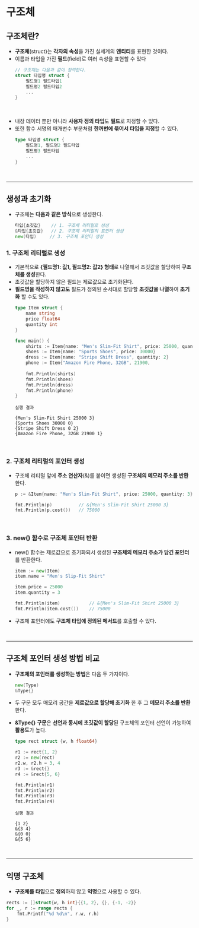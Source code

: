 # **구조체**
## **구조체란?**
- **구조체**(struct)는 **각자의 속성**을 가진 실세계의 **엔티티**를 표현한 것이다.
- 이름과 타입을 가진 **필드**(field)로 여러 속성을 표현할 수 있다
    ~~~go
    // 구조체는 다음과 같이 정의한다.
    struct 타입명 struct {
        필드명1 필드타입1
        필드명2 필드타입2
        ...
    }
    ~~~

<br>

- 내장 데이터 뿐만 아니라 **사용자 정의 타입**도 **필드**로 지정할 수 있다.
- 또한 함수 서명의 매개변수 부분처럼 **한꺼번에 묶어서 타입을 지정**할 수 있다.
    ~~~go
    type 타입명 struct {
        필드명1, 필드명2 필드타입
        필드명3 필드타입
        ...
    }
    ~~~

<br>

---
## **생성과 초기화**
- 구조체는 **다음과 같은 방식**으로 생성한다.
    ~~~go
    타입{초깃값}    // 1. 구조체 리티럴로 생성
    &타입{초깃값}   // 2. 구조체 리티럴의 포인터 생성
    new(타입)     // 3. 구조체 포인터 생성
    ~~~

### 1. **구조체 리티럴로 생성**
- 기본적으로 **{필드명1: 깂1, 필드명2: 값2} 형태**로 나열해서 초깃값을 할당하여 **구조체를 생성**한다.
- 초깃값을 할당하지 않은 필드는 제로값으로 초기화된다.
- **필드명을 작성하지 않고도** 필드가 정의된 순서대로 할당할 **초깃값을 나열**하여 **초기화** 할 수도 있다.
    ~~~go
    type Item struct {
        name string
        price float64
        quantity int
    }

    func main() {
        shirts := Item{name: "Men's Slim-Fit Shirt", price: 25000, quantity: 3}
        shoes := Item{name: "Sports Shoes", price: 30000}
        dress := Item{name: "Stripe Shift Dress", quantity: 2}
        phone := Item{"Amazon Fire Phone, 32GB", 21900,
        
        fmt.Println(shirts)
        fmt.Println(shoes)
        fmt.Println(dress)
        fmt.Println(phone)
    }
    ~~~
    ~~~
    실행 결과

    {Men's Slim-Fit Shirt 25000 3}
    {Sports Shoes 30000 0}
    {Stripe Shift Dress 0 2}
    {Amazon Fire Phone, 32GB 21900 1}
    ~~~

<br>

### **2. 구조체 리티럴의 포인터 생성**
- 구조체 리티럴 앞에 **주소 연산자**(&)를 붙이면 생성된 **구조체의 메모리 주소를 반환**한다.
    ~~~go
    p := &Item{name: "Men's Slim-Fit Shirt", price: 25000, quantity: 3}

    fmt.Println(p)          // &{Men's Slim-Fit Shirt 25000 3}
    fmt.Println(p.cost())   // 75000
    ~~~

<br>

### 3. **new() 함수로 구조체 포인터 반환**
- new() 함수는 제로값으로 초기화되서 생성된 **구조체의 메모리 주소가 담긴 포인터**를 반환한다.
    ~~~go
    item := new(Item)
    item.name = "Men's Slip-Fit Shirt"

    item.price = 25000
    item.quantity = 3

    fmt.Println(item)           // &{Men's Slim-Fit Shirt 25000 3}
    fmt.Println(item.cost())    // 75000
    ~~~

- 구조체 포인터에도 **구조체 타입에 정의된 메서드**를 호출할 수 있다.

<br>

---
## **구조체 포인터 생성 방법 비교**
- **구조체의 포인터를 생성하는 방법**은 다음 두 가지이다.
    ~~~go
    new(Type)
    &Type{}
    ~~~
- 두 구문 모두 매모리 공간을 **제로값으로 할당해 초기화** 한 후 그 **메모리 주소를 반환**한다.
- **&Type{} 구문**은 **선언과 동시에 초깃값이 할당**된 구조체의 포인터 선언이 가능하여 **활용도**가 높다.

    ~~~go
    type rect struct {w, h float64}

    r1 := rect{1, 2}
    r2 := new(rect)
    r2.w, r2.h = 3, 4
    r3 := &rect{}
    r4 := &rect{5, 6}

    fmt.Println(r1)
    fmt.Println(r2)
    fmt.Println(r3)
    fmt.Println(r4)
    ~~~
    ~~~
    실행 결과

    {1 2}
    &{3 4}
    &{0 0}
    &{5 6}
    ~~~

<br>

---
## **익명 구조체**
- **구조체를 타입**으로 **정의**하지 않고 **익명**으로 사용할 수 있다.
~~~go
rects := []struct{w, h int}{{1, 2}, {}, {-1, -2}}
for _, r := range rects {
    fmt.Printf("%d %d\n", r.w, r.h)
}
~~~